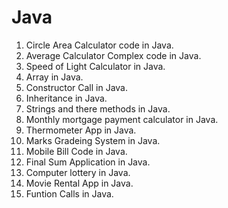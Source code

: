 Java
====
1) Circle Area Calculator code in Java. 
2) Average Calculator Complex code in Java. 
3) Speed of Light Calculator in Java.
4) Array in Java. 
5) Constructor Call in Java. 
6) Inheritance in Java. 
7) Strings and there methods in Java. 
8) Monthly mortgage payment calculator in Java.
9) Thermometer App in Java.
10) Marks Gradeing System in Java.
11) Mobile Bill Code in Java.
12) Final Sum Application in Java.
13) Computer lottery in Java.
14) Movie Rental App in Java.
15) Funtion Calls in Java.
